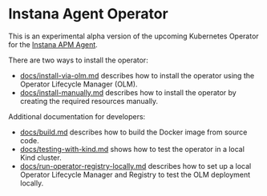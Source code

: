 Instana Agent Operator
======================

This is an experimental alpha version of the upcoming Kubernetes Operator for the [Instana APM Agent](https://www.instana.com).

There are two ways to install the operator:

* [docs/install-via-olm.md](docs/install-via-olm.md) describes how to install the operator using the Operator Lifecycle Manager (OLM).
* [docs/install-manually.md](docs/install-manually.md) describes how to install the operator by creating the required resources manually.

Additional documentation for developers:

* [docs/build.md](docs/build.md) describes how to build the Docker image from source code.
* [docs/testing-with-kind.md](docs/testing-with-kind.md) shows how to test the operator in a local Kind cluster.
* [docs/run-operator-registry-locally.md](docs/run-operator-registry-locally.md) describes how to set up a local Operator Lifecycle Manager and Registry to test the OLM deployment locally.
